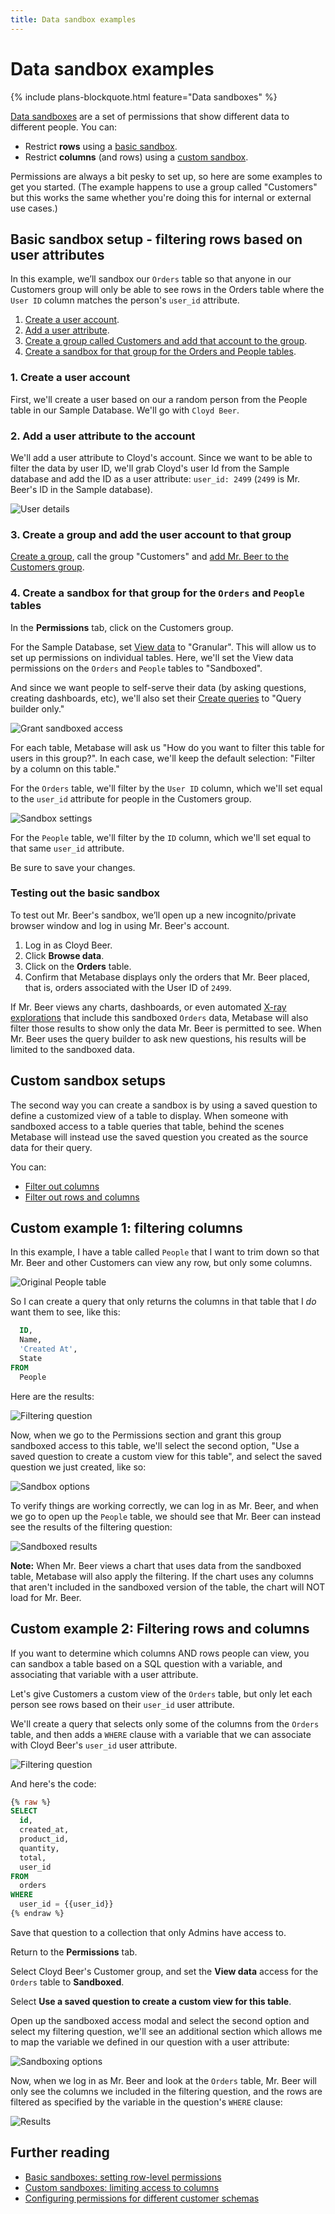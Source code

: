 ```yaml
---
title: Data sandbox examples
---
```


# Data sandbox examples

{% include plans-blockquote.html feature="Data sandboxes" %}

[Data sandboxes](./data-sandboxes.md) are a set of permissions that show different data to different people. You can:

- Restrict **rows** using a [basic sandbox](./data-sandboxes.md#basic-data-sandboxes-filter-by-a-column-in-the-table).
- Restrict **columns**  (and rows) using a [custom sandbox](./data-sandboxes.md#custom-data-sandboxes-use-a-saved-question-to-create-a-custom-view-of-a-table).

Permissions are always a bit pesky to set up, so here are some examples to get you started. (The example happens to use a group called "Customers" but this works the same whether you're doing this for internal or external use cases.)

## Basic sandbox setup - filtering rows based on user attributes

In this example, we’ll sandbox our `Orders` table so that anyone in our Customers group will only be able to see rows in the Orders table where the `User ID` column matches the person's `user_id` attribute.

1. [Create a user account](#1-create-a-user-account).
2. [Add a user attribute](#2-add-a-user-attribute-to-the-account).
3. [Create a group called Customers and add that account to the group](#3-create-a-group-and-add-the-user-account-to-that-group).
4. [Create a sandbox for that group for the Orders and People tables](#4-create-a-sandbox-for-that-group-for-the-orders-and-people-tables).

### 1. Create a user account

First, we'll create a user based on our a random person from the People table in our Sample Database. We'll go with `Cloyd Beer`.

### 2. Add a user attribute to the account

We'll add a user attribute to Cloyd's account. Since we want to be able to filter the data by user ID, we'll grab Cloyd's user Id from the Sample database and add the ID as a user attribute: `user_id: 2499` (`2499` is Mr. Beer's ID in the Sample database).

![User details](images/edit-user-details.png)

### 3. Create a group and add the user account to that group

[Create a group](../people-and-groups/managing.md#creating-a-group), call the group "Customers" and [add Mr. Beer to the Customers group](../people-and-groups/managing.md#adding-people-to-groups).

### 4. Create a sandbox for that group for the `Orders` and `People` tables

In the **Permissions** tab, click on the Customers group.

For the Sample Database, set [View data](./data.md#view-data-permissions) to "Granular". This will allow us to set up permissions on individual tables. Here, we'll set the View data permissions on the `Orders` and `People` tables to "Sandboxed".

And since we want people to self-serve their data (by asking questions, creating dashboards, etc), we'll also set their [Create queries](../permissions/data.md#create-queries-permissions) to "Query builder only."

![Grant sandboxed access](images/grant-sandboxed-access.png)

For each table, Metabase will ask us "How do you want to filter this table for users in this group?". In each case, we'll keep the default selection: "Filter by a column on this table."

For the `Orders` table, we'll filter by the `User ID` column, which we'll set equal to the `user_id` attribute for people in the Customers group.

![Sandbox settings](images/select-user-attribute.png)

For the `People` table, we'll filter by the `ID` column, which we'll set equal to that same `user_id` attribute.

Be sure to save your changes.

### Testing out the basic sandbox

To test out Mr. Beer's sandbox, we’ll open up a new incognito/private browser window and log in using Mr. Beer's account.

1. Log in as Cloyd Beer.
2. Click **Browse data**.
3. Click on the **Orders** table.
5. Confirm that Metabase displays only the orders that Mr. Beer placed, that is, orders associated with the User ID of `2499`.

If Mr. Beer views any charts, dashboards, or even automated [X-ray explorations](../exploration-and-organization/x-rays.md) that include this sandboxed `Orders` data, Metabase will also filter those results to show only the data Mr. Beer is permitted to see. When Mr. Beer uses the query builder to ask new questions, his results will be limited to the sandboxed data.

## Custom sandbox setups

The second way you can create a sandbox is by using a saved question to define a customized view of a table to display. When someone with sandboxed access to a table queries that table, behind the scenes Metabase will instead use the saved question you created as the source data for their query.

You can:

- [Filter out columns](#custom-example-1-filtering-columns)
- [Filter out rows and columns](#custom-example-2-filtering-rows-and-columns)

## Custom example 1: filtering columns

In this example, I have a table called `People` that I want to trim down so that Mr. Beer and other Customers can view any row, but only some columns.

![Original People table](images/advanced-example-1-people-table.png)

So I can create a query that only returns the columns in that table that I _do_ want them to see, like this:

```sql
  ID,
  Name,
  'Created At',
  State
FROM
  People
```

Here are the results:

![Filtering question](images/advanced-example-1-filtering-question.png)

Now, when we go to the Permissions section and grant this group sandboxed access to this table, we'll select the second option, "Use a saved question to create a custom view for this table", and select the saved question we just created, like so:

![Sandbox options](images/advanced-example-1-sandbox-modal.png)

To verify things are working correctly, we can log in as Mr. Beer, and when we go to open up the `People` table, we should see that Mr. Beer can instead see the results of the filtering question:

![Sandboxed results](images/advanced-example-1-results.png)

**Note:** When Mr. Beer views a chart that uses data from the sandboxed table, Metabase will also apply the filtering. If the chart uses any columns that aren't included in the sandboxed version of the table, the chart will NOT load for Mr. Beer.

## Custom example 2: Filtering rows and columns

If you want to determine which columns AND rows people can view, you can sandbox a table based on a SQL question with a variable, and associating that variable with a user attribute.

Let's give Customers a custom view of the `Orders` table, but only let each person see rows based on their `user_id` user attribute.

We'll create a query that selects only some of the columns from the `Orders` table, and then adds a `WHERE` clause with a variable that we can associate with Cloyd Beer's `user_id` user attribute.

![Filtering question](images/advanced-example-2-filtering-question.png)

And here's the code:

```sql
{% raw %}
SELECT
  id,
  created_at,
  product_id,
  quantity,
  total,
  user_id
FROM
  orders
WHERE
  user_id = {{user_id}}
{% endraw %}
```

Save that question to a collection that only Admins have access to.

Return to the **Permissions** tab.

Select Cloyd Beer's Customer group, and set the **View data** access for the `Orders` table to **Sandboxed**.

Select **Use a saved question to create a custom view for this table**.

Open up the sandboxed access modal and select the second option and select my filtering question, we'll see an additional section which allows me to map the variable we defined in our question with a user attribute:

![Sandboxing options](images/advanced-example-2-sandboxing-options.png)

Now, when we log in as Mr. Beer and look at the `Orders` table, Mr. Beer will only see the columns we included in the filtering question, and the rows are filtered as specified by the variable in the question's  `WHERE` clause:

![Results](images/advanced-example-2-results.png)

## Further reading

- [Basic sandboxes: setting row-level permissions](https://www.metabase.com/learn/permissions/data-sandboxing-row-permissions)
- [Custom sandboxes: limiting access to columns](https://www.metabase.com/learn/permissions/data-sandboxing-column-permissions)
- [Configuring permissions for different customer schemas](https://www.metabase.com/learn/permissions/multi-tenant-permissions)
